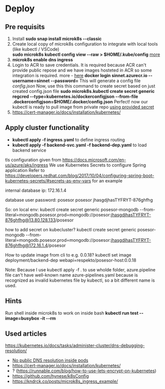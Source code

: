 # Deploy

## Pre requisits

1. Install **sudo snap install microk8s --classic**
1. Create local copy of microk8s configuration to integrate with local tools (like kubectl / VSCode)  
   **sudo microk8s kubectl config view --raw > $HOME/.kube/config** [more](https://github.com/ubuntu/microk8s)
1. **microk8s enable dns ingress**
1. Login to ACR to save credentials. It is required because ACR can't provide public repose and we have images hosteted in ACR
   so some integration is required.
   more - [here](https://kubernetes.io/docs/tasks/configure-pod-container/pull-image-private-registry/)
   **docker login sinnet.azurecr.io --username=sinnet --password=<Access key>**
   This will generate a config file *config.json*
   Now, use this this command to create secret based on just created config.json file
   **sudo microk8s.kubectl create secret generic regcred --type=kubernetes.io/dockerconfigjson --from-file .dockerconfigjson=$HOME/.docker/config.json**
   Perfect! now our kubectl is ready to pull image from private repo [using provided secret](https://kubernetes.io/docs/tasks/configure-pod-container/pull-image-private-registry/#registry-secret-existing-credentials)
1. https://cert-manager.io/docs/installation/kubernetes/



## Apply cluster functionality

- **kubectl apply -f ingress.yaml** to define ingress routing
- **kubectl apply -f backend-svc.yaml -f backend-dep.yaml** to load backend service

tls configuration given from https://docs.microsoft.com/en-us/azure/aks/ingress
We use Kubernetes Secrets to configure Spring application Refer to https://developers.redhat.com/blog/2017/10/04/configuring-spring-boot-kubernetes-secrets/#secrets-as-env-vars for an example

internal database ip: 172.16.1.4

database user password: posesor posesor jhasgdjhasTYFRYT-876ghfhg

So: on local env: kubectl create secret generic posesor-mongodb --from-literal=mongodb.posesor.prod=mongodb://posesor:jhasgdjhasTYFRYT-876ghfhg@13.80.128.133/posesor

how to add secret on kubecluster? kubectl create secret generic posesor-mongodb --from-literal=mongodb.posesor.prod=mongodb://posesor:jhasgdjhasTYFRYT-876ghfhg@172.16.1.4/posesor

How to update image from cli to e.g. 0.0.18? kubectl set image deployment/backend-dep webapi=respekto/posesor-host:0.0.18

Note: Because I use kubectl apply -f . to use wholde folder, azure.pipeline file can't have well-known name azure-pipelines.yaml because is recognized as invalid kubernetes file by kubectl, so a bit different name is used.

## Hints
Run shell inside microk8s to work on inside bash
**kubectl run test --image=busybox -it --rm**

## Used articles
https://kubernetes.io/docs/tasks/administer-cluster/dns-debugging-resolution/
* [No public DNS resolution inside pods](https://github.com/ubuntu/microk8s/issues/75)
* https://cert-manager.io/docs/installation/kubernetes/
* ? (https://runnable.com/blog/how-to-use-lets-encrypt-on-kubernetes)
* https://github.com/hynese/k8sConfig
* https://kndrck.co/posts/microk8s_ingress_example/
